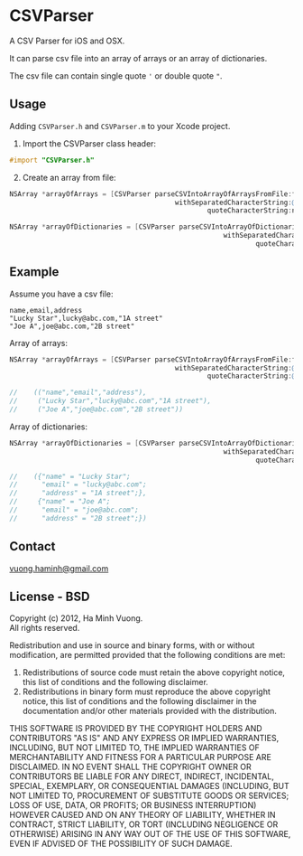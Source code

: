 CSVParser
========

A CSV Parser for iOS and OSX.

It can parse csv file into an array of arrays or an array of dictionaries.

The csv file can contain single quote <code>'</code> or double quote <code>"</code>.

Usage
-----

Adding <code>CSVParser.h</code> and <code>CSVParser.m</code> to your Xcode project.


1. Import the CSVParser class header:

```objective-c
#import "CSVParser.h"
```

2. Create an array from file:

```objective-c
NSArray *arrayOfArrays = [CSVParser parseCSVIntoArrayOfArraysFromFile:filePath
                                         withSeparatedCharacterString:@","
                                                 quoteCharacterString:nil]; // nil, if csv dont have quote.

NSArray *arrayOfDictionaries = [CSVParser parseCSVIntoArrayOfDictionariesFromFile:filePath
                                                     withSeparatedCharacterString:@","
                                                             quoteCharacterString:@"\""]; // if csv contains ".
```

Example
-------

Assume you have a csv file:

```csv
name,email,address
"Lucky Star",lucky@abc.com,"1A street"
"Joe A",joe@abc.com,"2B street"
```

Array of arrays:

```objective-c
NSArray *arrayOfArrays = [CSVParser parseCSVIntoArrayOfArraysFromFile:filePath
                                         withSeparatedCharacterString:@","
                                                 quoteCharacterString:@"\""];

//    (("name","email","address"),
//     ("Lucky Star","lucky@abc.com","1A street"),
//     ("Joe A","joe@abc.com","2B street"))
```

Array of dictionaries:

```objective-c
NSArray *arrayOfDictionaries = [CSVParser parseCSVIntoArrayOfDictionariesFromFile:filePath
                                                     withSeparatedCharacterString:@","
                                                             quoteCharacterString:@"\""];

//    ({"name" = "Lucky Star";
//      "email" = "lucky@abc.com";
//      "address" = "1A street";},
//     {"name" = "Joe A";
//      "email" = "joe@abc.com";
//      "address" = "2B street";})
```

Contact
-------

vuong.haminh@gmail.com

License - BSD
-------

Copyright (c) 2012, Ha Minh Vuong.  
All rights reserved.

Redistribution and use in source and binary forms, with or without
modification, are permitted provided that the following conditions are met: 

1. Redistributions of source code must retain the above copyright notice, this
   list of conditions and the following disclaimer. 
2. Redistributions in binary form must reproduce the above copyright notice,
   this list of conditions and the following disclaimer in the documentation
   and/or other materials provided with the distribution. 

THIS SOFTWARE IS PROVIDED BY THE COPYRIGHT HOLDERS AND CONTRIBUTORS "AS IS" AND
ANY EXPRESS OR IMPLIED WARRANTIES, INCLUDING, BUT NOT LIMITED TO, THE IMPLIED
WARRANTIES OF MERCHANTABILITY AND FITNESS FOR A PARTICULAR PURPOSE ARE
DISCLAIMED. IN NO EVENT SHALL THE COPYRIGHT OWNER OR CONTRIBUTORS BE LIABLE FOR
ANY DIRECT, INDIRECT, INCIDENTAL, SPECIAL, EXEMPLARY, OR CONSEQUENTIAL DAMAGES
(INCLUDING, BUT NOT LIMITED TO, PROCUREMENT OF SUBSTITUTE GOODS OR SERVICES;
LOSS OF USE, DATA, OR PROFITS; OR BUSINESS INTERRUPTION) HOWEVER CAUSED AND
ON ANY THEORY OF LIABILITY, WHETHER IN CONTRACT, STRICT LIABILITY, OR TORT
(INCLUDING NEGLIGENCE OR OTHERWISE) ARISING IN ANY WAY OUT OF THE USE OF THIS
SOFTWARE, EVEN IF ADVISED OF THE POSSIBILITY OF SUCH DAMAGE.
